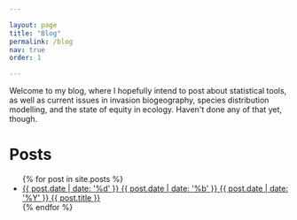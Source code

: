 ```yaml
---

layout: page
title: "Blog"
permalink: /blog
nav: true
order: 1

---
```


Welcome to my blog, where I hopefully intend to post about statistical tools, as well as current issues in invasion biogeography, species distribution modelling, and the state of equity in ecology. Haven't done any of that yet, though.

<h1 class="page-heading">Posts</h1>

<ul>
  {% for post in site.posts %}
  <li>
    <a href="{{ post.url }}" title="{{ post.title }}">
      <span class="date">
        <span class="day">{{ post.date | date: '%d' }}</span>
        <span class="month"><abbr>{{ post.date | date: '%b' }}</abbr></span>
        <span class="year">{{ post.date | date: '%Y' }}</span>
      </span>
      <span class="title">{{ post.title }}</span>
    </a>
  </li>
  {% endfor %}
</ul>
